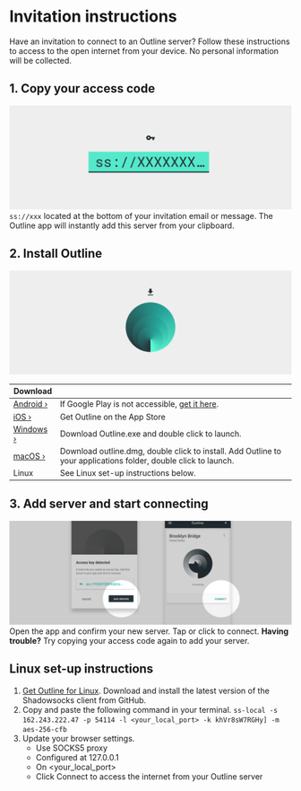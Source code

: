 # Invitation instructions 

Have an invitation to connect to an Outline server? Follow these instructions to access to the open internet from your device. No personal information will be collected.

## 1. Copy your access code
![alt text](github-instructions-001.png "Description goes here")
`ss://xxx` located at the bottom of your invitation email or message. The Outline app will instantly add this server from your clipboard.


## 2. Install Outline
![alt text](github-instructions-002.png "Description goes here")

|Download|  |
| ------------- | ------------- |
| [Android ›](https://play.google.com/store/apps/details?id=org.outline.android.client) | If Google Play is not accessible, [get it here](https://github.com/Jigsaw-Code/outline-releases/blob/master/client/Outline.apk?raw=true). |
| [iOS ›](https://itunes.apple.com/app/outline-app/id1356177741) | Get Outline on the App Store |
| [Windows ›](https://raw.githubusercontent.com/Jigsaw-Code/outline-releases/master/client/Outline-Client.exe) | Download Outline.exe and double click to launch. |
| [macOS ›](https://itunes.apple.com/app/outline-app/id1356178125) | Download outline.dmg, double click to install. Add Outline to your applications folder, double click to launch. |
| Linux | See Linux set-up instructions below. |


## 3. Add server and start connecting
![alt text](github-instructions-003.png "Description goes here")
Open the app and confirm your new server. Tap or click to connect. 
**Having trouble?** Try copying your access code again to add your server. 


## Linux set-up instructions
1.  [Get Outline for Linux](https://www.google.com). Download and install the latest version of the Shadowsocks client from GitHub.
2. Copy and paste the following command in your terminal.
`ss-local -s 162.243.222.47 -p 54114 -l <your_local_port> -k khVr8sW7RGHy] -m aes-256-cfb`
3. Update your browser settings. 
	* Use SOCKS5 proxy 
	* Configured at 127.0.0.1
	* On <your_local_port>
	* Click Connect to access the internet from your Outline server
